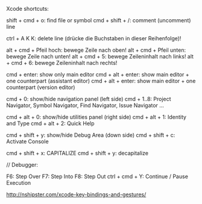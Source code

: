 Xcode shortcuts:

shift + cmd + o: find file or symbol
cmd + shift + /: comment (uncomment) line

ctrl + A K K: delete line (drücke die Buchstaben in dieser Reihenfolge)!

alt + cmd + Pfeil hoch: bewege Zeile nach oben!
alt + cmd + Pfeil unten: bewege Zeile nach unten!
alt + cmd + 5: bewege Zeileninhalt nach links!
alt + cmd + 6: bewege Zeileninhalt nach rechts!

cmd + enter: show only main editor
cmd + alt + enter: show main editor + one counterpart (assistant editor)
cmd + alt + enter: show main editor + one counterpart (version editor)

cmd + 0: show/hide navigation panel (left side)
cmd + 1..8: Project Navigator, Symbol Navigator, Find Navigator, Issue Navigator …

cmd + alt + 0: show/hide utilities panel (right side)
cmd + alt + 1: Identity and Type
cmd + alt + 2: Quick Help

cmd + shift + y: show/hide Debug Area (down side)
cmd + shift + c: Activate Console

cmd + shift + x:  CAPITALIZE
cmd + shift + y: decapitalize

// Debugger:

F6: Step Over
F7: Step Into
F8: Step Out
ctrl + cmd + Y: Continue / Pause Execution











http://nshipster.com/xcode-key-bindings-and-gestures/
